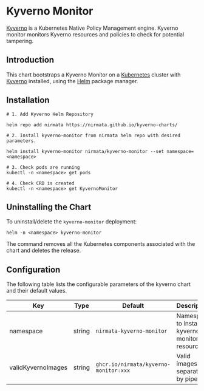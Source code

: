 # Kyverno Monitor

[Kyverno](https://kyverno.io) is a Kubernetes Native Policy Management engine. Kyverno monitor monitors Kyverno resources and policies to check for potential tampering. 

## Introduction

This chart bootstraps a Kyverno Monitor on a [Kubernetes](http://kubernetes.io) cluster with [Kyverno](https://kyverno.io) installed, using the [Helm](https://helm.sh) package manager.

## Installation

```
# 1. Add Kyverno Helm Repository

helm repo add nirmata https://nirmata.github.io/kyverno-charts/

# 2. Install kyverno-monitor from nirmata helm repo with desired parameters.

helm install kyverno-monitor nirmata/kyverno-monitor --set namespace=<namespace>

# 3. Check pods are running
kubectl -n <namespace> get pods 

# 4. Check CRD is created
kubectl -n <namespace> get KyvernoMonitor
```

## Uninstalling the Chart

To uninstall/delete the `kyverno-monitor` deployment:

```console
helm -n <namespace> kyverno-monitor
```

The command removes all the Kubernetes components associated with the chart and deletes the release.

## Configuration

The following table lists the configurable parameters of the kyverno chart and their default values.

| Key | Type | Default | Description |
|-----|------|---------|-------------|
| namespace | string | `nirmata-kyverno-monitor` | Namespace to install kyverno-monitor resources |
| validKyvernoImages | string | `ghcr.io/nirmata/kyverno-monitor:xxx` | Valid images separated by pipe |
